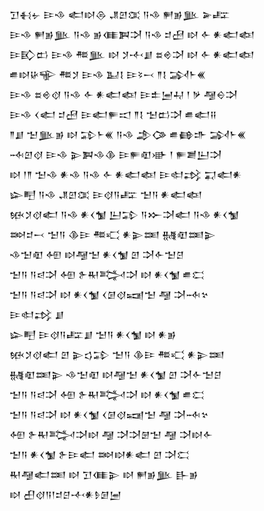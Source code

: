 <div class='block'>
<div class='line'>𒋛𒈬𒉡 𒄿𒈾 𒅗𒊭𒁲 𒂗𒇻𒀬 𒀀𒈾 𒂍𒂊𒆥 𒅕𒊐</div>
<div class='line'>𒄿𒈾 𒂍𒂊𒆥 𒀀𒈾 𒂊𒈪𒀉𒋫 𒀀𒈾 𒄑𒍎 𒊭 𒅆 𒀭𒅗𒅴</div>
<div class='line'>𒄿𒃼𒆗 𒄿𒈾 𒍣𒆥 𒊭 𒋡𒋾𒋗 𒊺𒄴𒋫 𒊭 𒅆 𒀭𒅗𒅴</div>
<div class='line'>𒌑𒊭𒄩𒊍 𒍣𒋡 𒄿𒈾 𒆏𒋙 𒄿𒂟𒁁 𒈫𒋙 𒋆𒈨𒌍</div>
<div class='line'>𒄿𒈾 𒊺𒄴𒋼 𒀀𒈾 𒅆 𒀭𒅗𒅴 𒄿𒉺𒅁𒄷 𒁹 𒃻 𒆷𒀪𒋫</div>
<div class='line'>𒄿𒈾 𒌋𒅗 𒄑𒍎 𒄿𒅗𒊓𒀊 𒈫𒋙 𒈠𒆗𒋫 𒌑𒅗𒍝</div>
<div class='line'>𒈫𒋗 𒈠𒆥𒂊 𒊭 𒁉𒈨𒌍 𒀀𒈾 𒂁𒀚 𒌑𒂵𒈥 𒋆𒈨𒌍</div>
<div class='line'>𒁄𒇻𒋼 𒄿𒈾 𒉌𒀉𒈾𒆠 𒄿𒊓𒊏𒀝 𒁹 𒊓𒋢𒌨𒋫</div>
<div class='line'>𒊭 𒁹𒈫 𒈠𒈾 𒀭𒈾 𒀀𒈾 𒅆 𒀭𒅗𒅴 𒄿𒊕𒃶 𒍑𒅗𒀭</div>
<div class='line'>𒇽𒋃 𒀀𒈾 𒂗𒇻𒀬 𒄿𒋼𒀀𒊐 𒈠𒀀 𒀭𒅗𒅴</div>
<div class='line'>𒁮𒋡𒋼𒅗 𒀀𒈾 𒀭𒌋𒁯 𒌨𒁉 𒀀𒁍𒋫𒅗 𒀀𒈾 𒀭𒌋𒁯</div>
<div class='line'>𒇷𒄑𒁁 𒈠𒀀 𒆠𒄿 𒍣𒄣 𒀭𒉌𒌅 𒉆𒊏𒌅𒉌</div>
<div class='line'>𒈾𒈠𒊏 𒅇 𒊭𒆷𒈠 𒀭𒌋𒁯 𒇻 𒋫𒅆𒈠𒆪</div>
<div class='line'>𒈠𒀀 𒀀𒁀𒋫 𒅇 𒉿𒊑𒅋𒋫 𒊭 𒀭𒌋𒁯 𒌑𒀫</div>
<div class='line'>𒈠𒀀 𒀀𒁀𒋫 𒊭 𒀭𒌋𒁯 𒌋𒌆𒋼𒍢𒈠 𒆷 𒋫𒁄𒆳</div>
<div class='line'>𒄿𒊕𒃶 𒋗</div>
<div class='line'>𒇽𒋃 𒄿𒋼𒀀𒊐𒋗 𒈠𒀀 𒀭𒌋𒁯 𒊭 𒀭𒂊</div>
<div class='line'>𒁮𒋡𒋼𒅗 𒇻 𒉌𒌓𒁉 𒈠𒀀 𒆠𒄿 𒍣𒄣 𒀭𒉌𒌅</div>
<div class='line'>𒉆𒊏𒌅𒉌 𒈾𒈠𒊏 𒊭𒆷𒈠 𒀭𒌋𒁯 𒇻 𒋫𒅆𒈠𒆪</div>
<div class='line'>𒈠𒀀 𒀀𒁀𒋫 𒅇 𒉿𒊑𒅋𒋫 𒊭 𒀭𒌋𒁯 𒌑𒀫</div>
<div class='line'>𒈠𒀀 𒀀𒁀𒋫 𒊭 𒀭𒌋𒁯 𒌋𒌆𒋼𒍢𒈠 𒆷 𒋫𒁄𒆳</div>
<div class='line'>𒅇 𒉿𒊑𒅋𒋫𒊭 𒆷 𒋫𒋫𒇡𒈠 𒆷 𒋫𒊭𒅆</div>
<div class='line'>𒈠𒀀 𒀭𒌋𒁯 𒉿𒄿𒅗 𒇷𒊭𒀭𒅗 𒇻 𒋫𒀫</div>
<div class='line'>𒊑𒆷𒅗𒌅 𒊭 𒋛𒈪𒉌 𒊭 𒂍𒂊𒆥 𒃲𒂊</div>
<div class='line'>𒊭 𒌷𒋼𒀀𒁹𒄑𒆪𒋾𒀭𒊩𒌆𒅁</div>
</div>